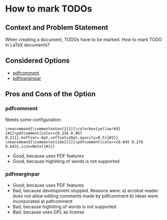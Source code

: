 # How to mark TODOs

## Context and Problem Statement

When creating a document, TODOs have to be marked.
How to mark TODO in LaTeX documents?

## Considered Options

* [pdfcomment](https://ctan.org/pkg/pdfcomment)
* [pdfmarginpar](https://ctan.org/pkg/pdfmarginpar)

## Pros and Cons of the Option

### pdfcomment

Needs some configuration:

```
\newcommand{\commentontext}[2]{\colorbox{yellow!60}{#1}\pdfcomment[color={0.234 0.867 0.211},hoffset=-6pt,voffset=10pt,opacity=0.5]{#2}}
\newcommand{\commentatside}[1]{\pdfcomment[color={0.045 0.278 0.643},icon=Note]{#1}}
```

- Good, because uses PDF features
- Good, because highliting of words is not supported

### pdfmarginpar

- Good, because uses PDF features
- Bad, because development stopped.
  Reasons were: 
  a) acrobat reader does not allow editing comments made by pdfcomment
  b) ideas were incorporated at pdfcomment
- Bad, because highliting of words is not supported
- Bad, because uses GPL as license
